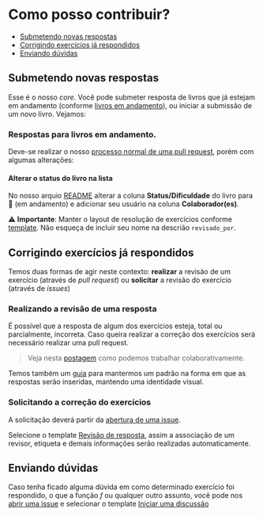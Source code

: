 # Como posso contribuir?

* [Submetendo novas respostas](#submetendo-novas-respostas)
* [Corrigindo exercícios já respondidos](#corrigindo-exercícios-já-respondidos)
* [Enviando dúvidas](#enviando-dúvidas)

## Submetendo novas respostas

Esse é o nosso *core*. Você pode submeter resposta de livros que já estejam em andamento (conforme [livros em andamento](https://github.com/exata0mente/ResolucoesLivros#lista-de-livros)), ou iniciar a submissão de um novo livro. Vejamos:

### Respostas para livros em andamento.

Deve-se realizar o nosso [processo normal de uma pull request](PULL_REQUEST_TEMPLATE.md), porém com algumas alterações:

#### Alterar o status do livro na lista

No nosso arquio [README](README.md) alterar a coluna **Status/Dificuldade** do livro para :pencil: (em andamento) e adicionar seu usuário na coluna **Colaborador(es)**.

:warning: **Importante**: Manter o layout de resolução de exercícios conforme [template](RESP_TEMPLATE.md). Não esqueça de incluir seu nome na descrião `revisado_por`.

## Corrigindo exercícios já respondidos
Temos duas formas de agir neste contexto: **realizar** a revisão de um exercício (através de *pull request*) ou **solicitar** a revisão do exercício (através de *issues*)

### Realizando a revisão de uma resposta

É possível que a resposta de algum dos exercícios esteja, total ou parcialmente, incorreta. Caso queira realizar a correção dos exercícios será necessário realizar uma pull request.

> Veja nesta [postagem](https://exata0mente.com.br/resp/como-trabalhar-colaborativamente-utilizando-o-github) como podemos trabalhar colaborativamente.

Temos também um [guia](docs/RESP_TEMPLATE.md) para mantermos um padrão na forma em que as respostas serão inseridas, mantendo uma identidade visual.

### Solicitando a correção do exercícios

A solicitação deverá partir da [abertura de uma issue](https://github.com/exata0mente/ResolucoesLivros/issues/new).

Selecione o template [Revisão de resposta](docs/ISSUE_TEMPLATE/REVISAO_RESP.md), assim a associação de um revisor, etiqueta e demais informações serão realizadas automaticamente.

## Enviando dúvidas

Caso tenha ficado alguma dúvida em como determinado exercício foi respondido, o que a função *f* ou qualquer outro assunto, você pode nos [abrir uma issue](https://github.com/exata0mente/ResolucoesLivros/issues/new) e selecionar o template [Iniciar uma discussão](docs/ISSUE_TEMPLATE/INICIAR_DISCUSSAO.md)
